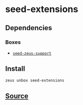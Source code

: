 
seed-extensions
====================







## Dependencies
### Boxes
* [`seed-zeus-support`](seed-zeus-support.md)




## Install
```bash
zeus unbox seed-extensions
```













## [Source](https://github.com/liquidapps-io/zeus-sdk/tree/master/boxes/groups/seeds/seed-extensions)